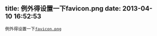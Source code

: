 title: 例外得设置一下favicon.png
date: 2013-04-10 16:52:53
---

例外得设置一下<a class="webkit-html-attribute-value webkit-html-resource-link" target="_blank" href="http://dianniu.net/Public/images/common/favicon.png" style="font-family:monospace;font-size:medium;line-height:normal;white-space:pre-wrap;">favicon.png</a>